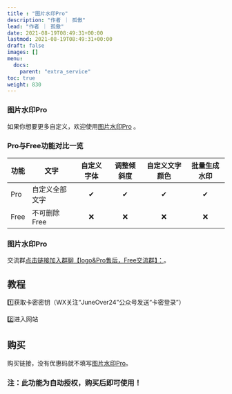 ```yaml
---
title : "图片水印Pro"
description: "作者 ｜ 孤傲"
lead: "作者 ｜ 孤傲"
date: 2021-08-19T08:49:31+00:00
lastmod: 2021-08-19T08:49:31+00:00
draft: false 
images: []
menu:
  docs:
    parent: "extra_service"
toc: true
weight: 830
---
```


### 图片水印Pro

如果你想要更多自定义，欢迎使用[图片水印Pro](https://skin.gushao.club/docs/extra_service/SkinWaterPro/) 。

### Pro与Free功能对比一览

| 功能 |     文字    | 自定义字体 | 调整倾斜度 | 自定义文字颜色 | 批量生成水印 |
| --- | -------------  |:--:|:--:|:--:|:--:|
| Pro |   自定义全部文字 | ✔ | ✔ | ✔ | ✔ |
| Free | 不可删除Free | ❌ | ❌ | ❌ | ❌ |

### 图片水印Pro

交流群[点击链接加入群聊【logo&Pro售后，Free交流群】：](https://qm.qq.com/q/BrPUdXGm6Q)。

## 教程

1️⃣获取卡密密钥（WX关注“JuneOver24”公众号发送“卡密登录”）

2️⃣进入网站

## 购买

购买链接，没有优惠码就不填写[图片水印Pro](https://shop.gushao.club/buy/20)。

### 注：此功能为自动授权，购买后即可使用！
